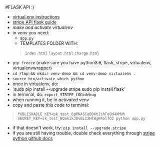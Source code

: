 #FLASK API :) 
- [virtual env instructions](https://github.com/reed-college/2016_sds_lesson_notes/blob/master/lesson_03_beginning_development.markdown)
- [stripe API flask guide](https://stripe.com/docs/checkout/flask)
- *make and activate virtualenv*
- in venv you need:
	- `app.py`
	- TEMPLATES FOLDER WITH:
    > `index.html`
    > `layout.html`
    > `charge.html`
- `pip freeze` (make sure you have python3.6, flask, stripe, virtualenv, virtualenvwrapper)
- `cd /tmp && mkdir venv-demo && cd venv-demo
                virtualenv .`
- `source bin/activate
                which python` 
- once in virtualenv, do:
- 'sudo pip install --upgrade stripe
sudo pip install flask' 
- in terminal, do: `export STRIPE_LOG=debug`
- when running it, be in *activated* venv
- copy and paste *this code* to terminal:
>`PUBLISHABLE_KEY=pk_test_6pRNASCoBOKtIshFeQd4XMUh SECRET_KEY=sk_test_BQokikJOvBiI2HlWgH4olfQ2 python app.py`
- if that doesn't work, try:
`pip install --upgrade stripe`
- if you are still having trouble, double check everything through [stripe python github docs](https://github.com/stripe/stripe-python)
